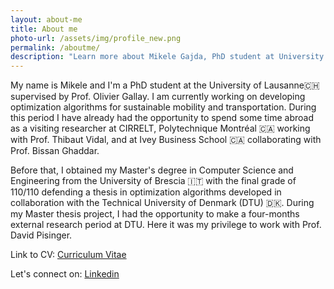 ```yaml
---
layout: about-me
title: About me 
photo-url: /assets/img/profile_new.png
permalink: /aboutme/
description: "Learn more about Mikele Gajda, PhD student at University of Lausanne working on optimization algorithms for sustainable mobility and transportation."
---
```



My name is Mikele and I'm a PhD student at the University of Lausanne🇨🇭supervised by Prof. Olivier Gallay. I am currently working on developing optimization algorithms for sustainable mobility and transportation. During this period I have already had the opportunity to spend some time abroad as a visiting researcher at CIRRELT, Polytechnique Montréal 🇨🇦 working with Prof. Thibaut Vidal, and at Ivey Business School 🇨🇦 collaborating with Prof. Bissan Ghaddar.

Before that, I obtained my Master's degree in Computer Science and Engineering from the University of Brescia 🇮🇹 with the final grade of 110/110 defending a thesis in optimization algorithms developed in collaboration with the Technical University of Denmark (DTU) 🇩🇰. During my Master thesis project, I had the opportunity to make a four-months external research period at DTU. Here it was my privilege to work with Prof. David Pisinger.

Link to CV: [Curriculum Vitae](/curriculum/)

Let's connect on: [Linkedin](https://linkedin.com/in/mikele-gajda)
